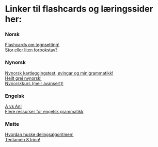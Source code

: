 <h1> Linker til flashcards og læringssider her: </h1>

<h3> Norsk</h3>

<a href="https://www.remnote.com/a/Gramatikk-flashcards-Hvor-skal-tegnene-settes/67be062574ef69df4315ba89"> Flashcards om tegnsetting!</a>
<br>
<a href="https://ndla.no/nb/r/norsk-yf/stor-eller-liten-forbokstav/5247090037"> Stor eller liten forbokstav?</a>
<br>

<h3> Nynorsk</h3>
<a href="http://elevrom.sprakradet.no/"> Nynorsk kartleggingstest, øvingar og minigrammatikk!</a>
<br>
<a href="https://ndla.no/e/norsk-sf-vg1/heilt-grei-nynorsk/6207e7f632"> Heilt grei nynorsk!</a>
<br>
<a href="https://ndla.no/e/norsk-sf-vg1/heilt-grei-nynorsk/6207e7f632"> Nynorskkurs (meir avansert)!</a>
<br>

<h3>Engelsk </h3>
<a href="https://ndla.no/r/engelsk-sf/the-indefinite-articles-aan/a26c0f7cce"> A vs An!</a>
<br>
<a href="https://ndla.no/nb/e/engelsk-sf/working-with-grammar/ef29171e1a"> Flere ressurser for engelsk grammatikk</a>
<br>

<h3>Matte </h3>
<a href="https://www.youtube.com/watch?v=wYgWAzQt5ds"> Hvordan huske delingsalgoritmen!</a>
<br>
<a href="https://veien.verket.me/2022/04/21/veien-til-tentamen-8-trinn-2022/"> Tentamen 8 trinn!</a>
<br>




